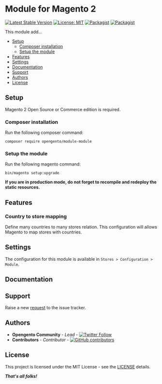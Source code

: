 # Module for Magento 2

[![Latest Stable Version](https://img.shields.io/packagist/v/opengento/module-module.svg?style=flat-square)](https://packagist.org/packages/opengento/module-module)
[![License: MIT](https://img.shields.io/github/license/opengento/magento2-module.svg?style=flat-square)](./LICENSE) 
[![Packagist](https://img.shields.io/packagist/dt/opengento/module-module.svg?style=flat-square)](https://packagist.org/packages/opengento/module-module/stats)
[![Packagist](https://img.shields.io/packagist/dm/opengento/module-module.svg?style=flat-square)](https://packagist.org/packages/opengento/module-module/stats)

This module add...

 - [Setup](#setup)
   - [Composer installation](#composer-installation)
   - [Setup the module](#setup-the-module)
 - [Features](#features)
 - [Settings](#settings)
 - [Documentation](#documentation)
 - [Support](#support)
 - [Authors](#authors)
 - [License](#license)

## Setup

Magento 2 Open Source or Commerce edition is required.

###  Composer installation

Run the following composer command:

```
composer require opengento/module-module
```

### Setup the module

Run the following magento command:

```
bin/magento setup:upgrade
```

**If you are in production mode, do not forget to recompile and redeploy the static resources.**

## Features

### Country to store mapping

Define many countries to many stores relation. This configuration will allows Magento to map stores with countries.

## Settings

The configuration for this module is available in `Stores > Configuration > Module`.  

## Documentation


## Support

Raise a new [request](https://github.com/opengento/magento2-module/issues) to the issue tracker.

## Authors

- **Opengento Community** - *Lead* - [![Twitter Follow](https://img.shields.io/twitter/follow/opengento.svg?style=social)](https://twitter.com/opengento)
- **Contributors** - *Contributor* - [![GitHub contributors](https://img.shields.io/github/contributors/opengento/magento2-module.svg?style=flat-square)](https://github.com/opengento/magento2-module/graphs/contributors)

## License

This project is licensed under the MIT License - see the [LICENSE](./LICENSE) details.

***That's all folks!***
